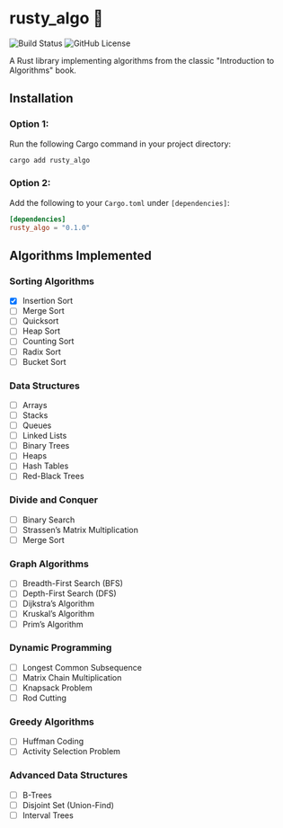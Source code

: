 # rusty_algo 🦀

![Build Status](https://github.com/iamlucasvieira/rusty_algo/actions/workflows/rust.yml/badge.svg)
![GitHub License](https://img.shields.io/github/license/iamlucasvieira/rusty_algo?link=https%3A%2F%2Fgithub.com%2Fiamlucasvieira%2Frusty_algo%2Fblob%2Fmain%2FLICENSE)

A Rust library implementing algorithms from the classic "Introduction to Algorithms" book.

## Installation

### Option 1:

Run the following Cargo command in your project directory:

```bash
cargo add rusty_algo
```

### Option 2:

Add the following to your `Cargo.toml` under `[dependencies]`:

```toml
[dependencies]
rusty_algo = "0.1.0"
```

## Algorithms Implemented

### Sorting Algorithms

-   [x] Insertion Sort
-   [ ] Merge Sort
-   [ ] Quicksort
-   [ ] Heap Sort
-   [ ] Counting Sort
-   [ ] Radix Sort
-   [ ] Bucket Sort

### Data Structures

-   [ ] Arrays
-   [ ] Stacks
-   [ ] Queues
-   [ ] Linked Lists
-   [ ] Binary Trees
-   [ ] Heaps
-   [ ] Hash Tables
-   [ ] Red-Black Trees

### Divide and Conquer

-   [ ] Binary Search
-   [ ] Strassen’s Matrix Multiplication
-   [ ] Merge Sort

### Graph Algorithms

-   [ ] Breadth-First Search (BFS)
-   [ ] Depth-First Search (DFS)
-   [ ] Dijkstra’s Algorithm
-   [ ] Kruskal’s Algorithm
-   [ ] Prim’s Algorithm

### Dynamic Programming

-   [ ] Longest Common Subsequence
-   [ ] Matrix Chain Multiplication
-   [ ] Knapsack Problem
-   [ ] Rod Cutting

### Greedy Algorithms

-   [ ] Huffman Coding
-   [ ] Activity Selection Problem

### Advanced Data Structures

-   [ ] B-Trees
-   [ ] Disjoint Set (Union-Find)
-   [ ] Interval Trees
